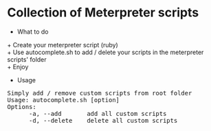 Collection of Meterpreter scripts
=================================

- What to do

\+ Create your meterpreter script (ruby)</br>
\+ Use autocomplete.sh to add / delete your scripts in the meterpreter scripts' folder</br>
\+ Enjoy</br>

- Usage
<pre>
Simply add / remove custom scripts from root folder
Usage: autocomplete.sh [option]
Options:
      -a, --add       add all custom scripts
      -d, --delete    delete all custom scripts
<pre>
